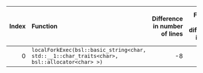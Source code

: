 |   Index | Function                                                                                     |   Difference in number of lines |   Function size difference in bytes | Disassembly                                                             |   Number of lines in `assume` build |   Number of bytes in `assume` build |   Number of lines in `none` build |   Number of bytes in `none` build |
|--------:|:---------------------------------------------------------------------------------------------|--------------------------------:|------------------------------------:|:------------------------------------------------------------------------|------------------------------------:|------------------------------------:|----------------------------------:|----------------------------------:|
|       0 | `localForkExec(bsl::basic_string<char, std::__1::char_traits<char>, bsl::allocator<char> >)` |                              -8 |                                 -32 | [Assumed](0.assume.s.txt), [Ignored](0.none.s.txt), [Diff](0.diff.html) |                                 272 |                             4370816 |                               304 |                           4370880 |